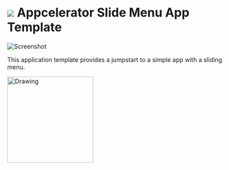 [logo]:https://github.com/appcelerator-se/SE-Media/blob/master/appc-logo.png?raw=true

![][logo] Appcelerator Slide Menu App Template
======================================================

![Screenshot](https://github.com/appcelerator-se/SE-Media/blob/master/Screenshots/SlideMenuTemplate/iOS/iphone-menu-open.png?raw=true)

This application template provides a jumpstart to a simple app with a sliding menu.

<img src="(https://github.com/appcelerator-se/SE-Media/blob/master/Screenshots/SlideMenuTemplate/iOS/iphone-menu-open.png?raw=true" alt="Drawing" style="width: 200px;"/>
